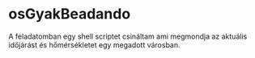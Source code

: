 # osGyakBeadando
A feladatomban egy shell scriptet csináltam ami megmondja az aktuális időjárást és hőmérsékletet egy megadott városban.
